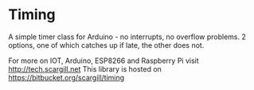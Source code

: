# Timing
A simple timer class for Arduino - no interrupts, no overflow problems. 2 options,
one of which catches up if late, the other does not.

 For more on IOT, Arduino, ESP8266 and Raspberry Pi visit http://tech.scargill.net
 This library is hosted on https://bitbucket.org/scargill/timing

